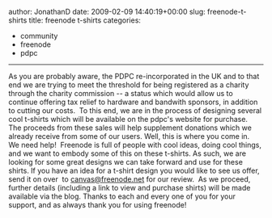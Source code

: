 author: JonathanD
date: 2009-02-09 14:40:19+00:00
slug: freenode-t-shirts
title: freenode t-shirts
categories:
- community
- freenode
- pdpc
---

As you are probably aware, the PDPC re-incorporated in the UK and to that end we are trying to meet the threshold for being registered as a charity through the charity commission -- a status which would allow us to continue offering tax relief to hardware and bandwith sponsors, in addition to cutting our costs.  To this end, we are in the process of designing several cool t-shirts which will be available on the pdpc's website for purchase.  The proceeds from these sales will help supplement donations which we already receive from some of our users.
Well, this is where you come in.  We need help!  Freenode is full of people with cool ideas, doing cool things, and we want to embody some of this on these t-shirts. As such, we are looking for some great designs we can take forward and use for these shirts. If you have an idea for a t-shirt design you would like to see us offer, send it on over  to [canvas@freenode.net](mailto:canvas@freenode.net) for our review.  As we proceed, further details (including a link to view and purchase shirts) will be made available via the blog.
Thanks to each and every one of you for your support, and as always thank you for using freenode!
